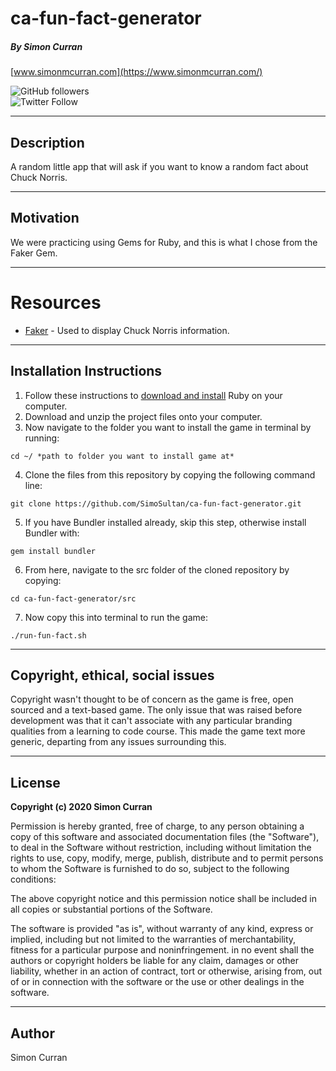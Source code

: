 # ca-fun-fact-generator
##### By Simon Curran
[www.simonmcurran.com](https://www.simonmcurran.com/)   

![GitHub followers](https://img.shields.io/github/followers/SimoSultan?style=social)  
![Twitter Follow](https://img.shields.io/twitter/follow/simo_sultan?style=social)

---

## Description

A random little app that will ask if you want to know a random fact about Chuck Norris.


---


## Motivation

We were practicing using Gems for Ruby, and this is what I chose from the Faker Gem.


---


# Resources

* [Faker](https://github.com/faker-ruby/faker) - Used to display Chuck Norris information.


---


## Installation Instructions

1. Follow these instructions to [download and install](https://www.ruby-lang.org/en/documentation/installation/) Ruby on your computer. 
2. Download and unzip the project files onto your computer. 
3. Now navigate to the folder you want to install the game in terminal by running:
```
cd ~/ *path to folder you want to install game at*
```
4. Clone the files from this repository by copying the following command line:
```
git clone https://github.com/SimoSultan/ca-fun-fact-generator.git
```
5. If you have Bundler installed already, skip this step, otherwise install Bundler with:
```
gem install bundler
```
6. From here, navigate to the src folder of the cloned repository by copying:
```
cd ca-fun-fact-generator/src
```
7. Now copy this into terminal to run the game:
```
./run-fun-fact.sh
```


---


## Copyright, ethical, social issues

Copyright wasn't thought to be of concern as the game is free, open sourced and a text-based game. The only issue that was raised before development was that it can't associate with any particular branding qualities from a learning to code course. This made the game text more generic, departing from any issues surrounding this.

---

## License
**Copyright (c) 2020 Simon Curran**

Permission is hereby granted, free of charge, to any person obtaining a copy of this software and associated documentation files (the "Software"), to deal in the Software without restriction, including without limitation the rights to use, copy, modify, merge, publish, distribute and to permit persons to whom the Software is furnished to do so, subject to the following conditions:

The above copyright notice and this permission notice shall be included in all copies or substantial portions of the Software.

The software is provided "as is", without warranty of any kind, express or implied, including but not limited to the warranties of merchantability, fitness for a particular purpose and noninfringement. in no event shall the authors or copyright holders be liable for any claim, damages or other liability, whether in an action of contract, tort or otherwise, arising from, out of or in connection with the software or the use or other dealings in the software.

---

## Author
Simon Curran
